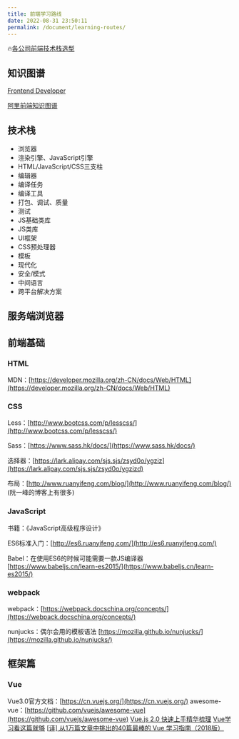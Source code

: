 ```yaml
---
title: 前端学习路线
date: 2022-08-31 23:50:11
permalink: /document/learning-routes/
---
```

🔥[各公司前端技术栈选型](https://www.yuque.com/zaotalk/team/st#6edd)

## 知识图谱

[Frontend Developer](https://roadmap.sh/frontend)

[阿里前端知识图谱](https://f2e.tech/?spm=a21iq3.home.0.0.26e92764DKjUXp)

## 技术栈

- 浏览器
- 渲染引擎、JavaScript引擎
- HTML/JavaScript/CSS三支柱
- 编辑器
- 编译任务
- 编译工具
- 打包、调试、质量
- 测试
- JS基础类库
- JS类库
- UI框架
- CSS预处理器
- 模板
- 现代化
- 安全/模式
- 中间语言
- 跨平台解决方案

## 服务端浏览器

## 前端基础

### HTML

 MDN：[https://developer.mozilla.org/zh-CN/docs/Web/HTML](https://developer.mozilla.org/zh-CN/docs/Web/HTML)

### CSS

Less：[http://www.bootcss.com/p/lesscss/](http://www.bootcss.com/p/lesscss/)

Sass：[https://www.sass.hk/docs/](https://www.sass.hk/docs/)

选择器：[https://lark.alipay.com/sjs.sjs/zsyd0o/ygziz](https://lark.alipay.com/sjs.sjs/zsyd0o/ygzizd)

布局：[http://www.ruanyifeng.com/blog/](http://www.ruanyifeng.com/blog/) (阮一峰的博客上有很多)

### JavaScript

书籍：《JavaScript高级程序设计》

ES6标准入门：[http://es6.ruanyifeng.com/](http://es6.ruanyifeng.com/)

Babel：在使用ES6的时候可能需要一款JS编译器 [https://www.babeljs.cn/learn-es2015/](https://www.babeljs.cn/learn-es2015/)

### webpack

webpack：[https://webpack.docschina.org/concepts/](https://webpack.docschina.org/concepts/)

nunjucks：偶尔会用的模板语法 [https://mozilla.github.io/nunjucks/](https://mozilla.github.io/nunjucks/)

## 框架篇

### Vue

Vue3.0官方文档：[https://cn.vuejs.org/](https://cn.vuejs.org/)
awesome-vue：[https://github.com/vuejs/awesome-vue](https://github.com/vuejs/awesome-vue)
[Vue.js 2.0 快速上手精华梳理](https://juejin.im/post/59aa1248518825392656a86a)
[Vue学习看这篇就够](https://juejin.im/entry/5a54b747518825734216c3df)
[[译\] 从1万篇文章中挑出的40篇最棒的 Vue 学习指南（2018版）](https://hijiangtao.github.io/2018/02/06/learn-vue-js-from-top-articles-for-the-past-year-v-2018/)
